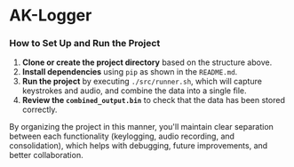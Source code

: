 # AK-Logger



### How to Set Up and Run the Project

1. **Clone or create the project directory** based on the structure above.
2. **Install dependencies** using `pip` as shown in the `README.md`.
3. **Run the project** by executing `./src/runner.sh`, which will capture keystrokes and audio, and combine the data into a single file.
4. **Review the `combined_output.bin`** to check that the data has been stored correctly.

By organizing the project in this manner, you'll maintain clear separation between each functionality (keylogging, audio recording, and consolidation), which helps with debugging, future improvements, and better collaboration.
